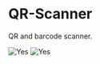 # QR-Scanner
QR and barcode scanner.

<img src='https://s8.hostingkartinok.com/uploads/thumbs/2019/09/a2501b1e2db066f04943a2991269c702.png' alt='Yes' /></a>
<img src='https://s8.hostingkartinok.com/uploads/thumbs/2019/09/bbc9420c632075d51204f01fba44dbd8.png' alt='Yes' /></a>
